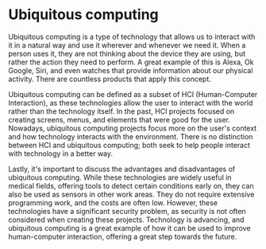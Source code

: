 # Ubiquitous computing

Ubiquitous computing is a type of technology that allows us to interact with it in a natural way and use it wherever and whenever we need it. When a person uses it, they are not thinking about the device they are using, but rather the action they need to perform. A great example of this is Alexa, Ok Google, Siri, and even watches that provide information about our physical activity. There are countless products that apply this concept.

Ubiquitous computing can be defined as a subset of HCI (Human-Computer Interaction), as these technologies allow the user to interact with the world rather than the technology itself. In the past, HCI projects focused on creating screens, menus, and elements that were good for the user. Nowadays, ubiquitous computing projects focus more on the user's context and how technology interacts with the environment. There is no distinction between HCI and ubiquitous computing; both seek to help people interact with technology in a better way.

Lastly, it's important to discuss the advantages and disadvantages of ubiquitous computing. While these technologies are widely useful in medical fields, offering tools to detect certain conditions early on, they can also be used as sensors in other work areas. They do not require extensive programming work, and the costs are often low. However, these technologies have a significant security problem, as security is not often considered when creating these projects. Technology is advancing, and ubiquitous computing is a great example of how it can be used to improve human-computer interaction, offering a great step towards the future.
